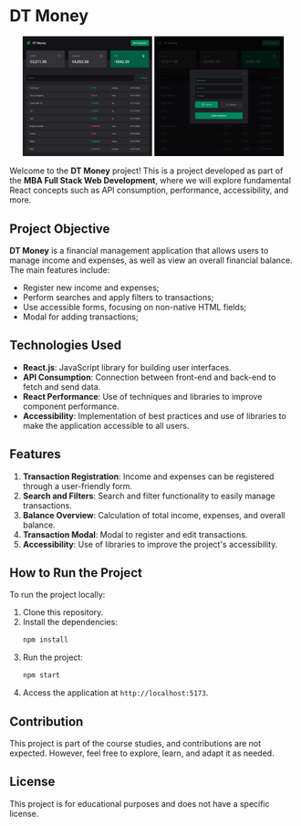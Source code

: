 # DT Money

<p align="center">
  <img src="/screenshots/screen1.png" width="45%" />
  <img src="/screenshots/screen2.png" width="45%" />
</p>

Welcome to the **DT Money** project! This is a project developed as part of the **MBA Full Stack Web Development**, where we will explore fundamental React concepts such as API consumption, performance, accessibility, and more.

## Project Objective

**DT Money** is a financial management application that allows users to manage income and expenses, as well as view an overall financial balance. The main features include:

- Register new income and expenses;
- Perform searches and apply filters to transactions;
- Use accessible forms, focusing on non-native HTML fields;
- Modal for adding transactions;

## Technologies Used

- **React.js**: JavaScript library for building user interfaces.
- **API Consumption**: Connection between front-end and back-end to fetch and send data.
- **React Performance**: Use of techniques and libraries to improve component performance.
- **Accessibility**: Implementation of best practices and use of libraries to make the application accessible to all users.

## Features

1. **Transaction Registration**: Income and expenses can be registered through a user-friendly form.
2. **Search and Filters**: Search and filter functionality to easily manage transactions.
3. **Balance Overview**: Calculation of total income, expenses, and overall balance.
4. **Transaction Modal**: Modal to register and edit transactions.
5. **Accessibility**: Use of libraries to improve the project's accessibility.

## How to Run the Project

To run the project locally:

1. Clone this repository.
2. Install the dependencies:
   ```bash
   npm install
   ```
3. Run the project:
   ```bash
   npm start
   ```
4. Access the application at `http://localhost:5173`.

## Contribution

This project is part of the course studies, and contributions are not expected. However, feel free to explore, learn, and adapt it as needed.

## License

This project is for educational purposes and does not have a specific license.